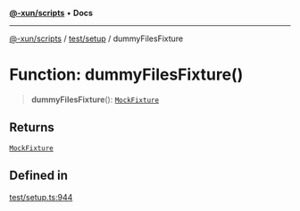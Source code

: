 [**@-xun/scripts**](../../../README.md) • **Docs**

***

[@-xun/scripts](../../../README.md) / [test/setup](../README.md) / dummyFilesFixture

# Function: dummyFilesFixture()

> **dummyFilesFixture**(): [`MockFixture`](../interfaces/MockFixture.md)

## Returns

[`MockFixture`](../interfaces/MockFixture.md)

## Defined in

[test/setup.ts:944](https://github.com/Xunnamius/xscripts/blob/326b67f320920677552b3ade3981268ca8a3447c/test/setup.ts#L944)
